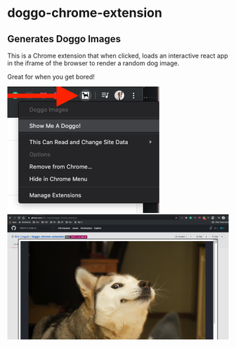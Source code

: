 # doggo-chrome-extension

## Generates Doggo Images

This is a Chrome extension that when clicked, loads an interactive react app in the iframe of the browser to render a random dog image.

Great for when you get bored!



![image1](/screenshots/doggo-screenshot-1.png)
![image2](/screenshots/doggo-screenshot-2.png)
